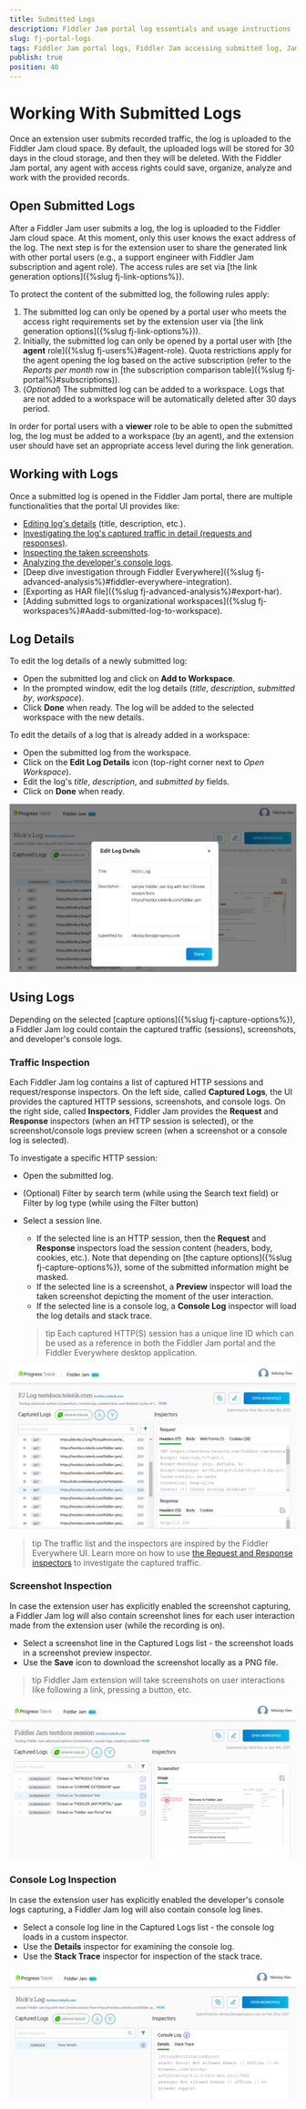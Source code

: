 ```yaml
---
title: Submitted Logs
description: Fiddler Jam portal log essentials and usage instructions
slug: fj-portal-logs
tags: Fiddler Jam portal logs, Fiddler Jam accessing submitted log, Jam submitted log
publish: true
position: 40
---
```


# Working With Submitted Logs

Once an extension user submits recorded traffic, the log is uploaded to the Fiddler Jam cloud space. By default, the uploaded logs will be stored for 30 days in the cloud storage, and then they will be deleted. With the Fiddler Jam portal, any agent with access rights could save, organize, analyze and work with the provided records. 

## Open Submitted Logs

After a Fiddler Jam user submits a log, the log is uploaded to the Fiddler Jam cloud space. At this moment, only this user knows the exact address of the log. The next step is for the extension user to share the generated link with other portal users (e.g., a support engineer with Fiddler Jam subscription and agent role). The access rules are set via [the link generation options]({%slug fj-link-options%}).

To protect the content of the submitted log, the following rules apply:

1. The submitted log can only be opened by a portal user who meets the access right requirements set by the extension user via [the link generation options]({%slug fj-link-options%})).
2. Initially, the submitted log can only be opened by a portal user with [the **agent** role]({%slug fj-users%}#agent-role). Quota restrictions apply for the agent opening the log based on the active subscription (refer to the _Reports per month_ row in [the subscription comparison table]({%slug fj-portal%}#subscriptions)).
3. (_Optional_) The submitted log can be added to a workspace. Logs that are not added to a workspace will be automatically deleted after 30 days period. 

In order for portal users with a **viewer** role to be able to open the submitted log, the log must be added to a workspace (by an agent), and the extension user should have set an appropriate access level during the link generation.

## Working with Logs

Once a submitted log is opened in the Fiddler Jam portal, there are multiple functionalities that the portal UI provides like:

- [Editing log's details](#log-details) (title, description, etc.).
- [Investigating the log's captured traffic in detail (requests and responses)](#traffic-inspection). 
- [Inspecting the taken screenshots](#screenshot-inspection).
- [Analyzing the developer's console logs](#console-log-inspection).
- [Deep dive investigation through Fiddler Everywhere]({%slug fj-advanced-analysis%}#fiddler-everywhere-integration).
- [Exporting as HAR file]({%slug fj-advanced-analysis%}#export-har).
- [Adding submitted logs to organizational workspaces]({%slug fj-workspaces%}#Aadd-submitted-log-to-workspace).


## Log Details

To edit the log details of a newly submitted log:

- Open the submitted log and click on **Add to Workspace**.
- In the prompted window, edit the log details (_title_, _description_, _submitted by_, _workspace_).
- Click **Done** when ready. The log will be added to the selected workspace with the new details.

To edit the details of a log that is already added in a workspace:

- Open the submitted log from the workspace.
- Click on the **Edit Log Details** icon (top-right corner next to _Open Workspace_).
- Edit the log's _title_, _description_, and _submitted by_ fields.
- Click on **Done** when ready.

![Edit log details](../images/portal/logs/fj-portal-log-edit-details.png)


## Using Logs

Depending on the selected [capture options]({%slug fj-capture-options%}), a Fiddler Jam log could contain the captured traffic (sessions), screenshots, and developer's console logs.

### Traffic Inspection

Each Fiddler Jam log contains a list of captured HTTP sessions and request/response inspectors. On the left side, called **Captured Logs**, the UI provides the captured HTTP sessions, screenshots, and console logs. On the right side, called **Inspectors**, Fiddler Jam provides the **Request** and **Response** inspectors (when an HTTP session is selected), or the screenshot/console logs preview screen (when a screenshot or a console log is selected).

To investigate a specific HTTP session:
- Open the submitted log.
- (Optional) Filter by search term (while using the Search text field) or Filter by log type (while using the Filter button)
- Select a session line. 
    - If the selected line is an HTTP session, then the **Request** and **Response** inspectors load the session content (headers, body, cookies, etc.). Note that depending on [the capture options]({%slug fj-capture-options%}), some of the submitted information might be masked. 
    - If the selected line is a screenshot, a **Preview** inspector will load the taken screenshot depicting the moment of the user interaction.
    - If the selected line is a console log, a **Console Log** inspector will load the log details and stack trace.

    >tip Each captured HTTP(S) session has a unique line ID which can be used as a reference in both the Fiddler Jam portal and the Fiddler Everywhere desktop application.


![Portal log UI](../images/portal/logs/fj-portal-log-usage.png)

>tip The traffic list and the inspectors are inspired by the Fiddler Everywhere UI. Learn more on how to use [the Request and Response inspectors](https://docs.telerik.com/fiddler-everywhere/user-guide/live-traffic/inspector-types) to investigate the captured traffic.


### Screenshot Inspection

In case the extension user has explicitly enabled the screenshot capturing, a Fiddler Jam log will also contain screenshot lines for each user interaction made from the extension user (while the recording is on). 

- Select a screenshot line in the Captured Logs list - the screenshot loads in a screenshot preview inspector.
- Use the **Save** icon to download the screenshot locally as a PNG file.

>tip Fiddler Jam extension will take screenshots on user interactions like following a link, pressing a button, etc.

![Fiddler Jam Screenshots](../images/portal/logs/fj-portal-log-screenshots.png)

### Console Log Inspection

In case the extension user has explicitly enabled the developer's console logs capturing, a Fiddler Jam log will also contain console log lines.

- Select a console log line in the Captured Logs list - the console log loads in a custom inspector.
- Use the **Details** inspector for examining the console log.
- Use the **Stack Trace** inspector for inspection of the stack trace.

![Fiddler Jam Screenshots](../images/portal/logs/fj-portal-log-consolelogs.png)
